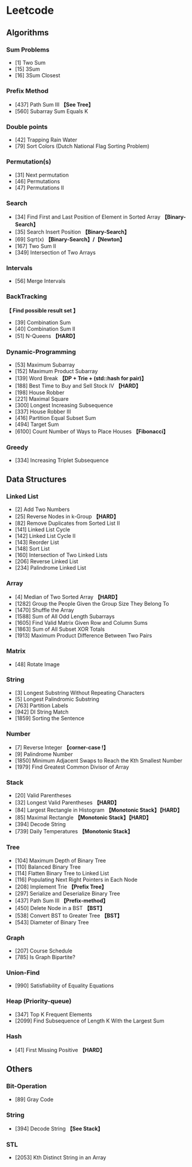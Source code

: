 # Leetcode

## Algorithms

### Sum Problems

- [1] Two Sum
- [15] 3Sum
- [16] 3Sum Closest



### Prefix Method

- [437] Path Sum III **【See Tree】**
- [560] Subarray Sum Equals K



### Double points

- [42] Trapping Rain Water
- [79] Sort Colors (Dutch National Flag Sorting Problem)



### Permutation(s)

- [31] Next permutation
- [46] Permutations
- [47] Permutations II



### Search

- [34] Find First and Last Position of Element in Sorted Array **【Binary-Search】**
- [35] Search Insert Position **【Binary-Search】**
- [69] Sqrt(x) **【Binary-Search】/【Newton】**
- [167] Two Sum II
- [349] Intersection of Two Arrays 



### Intervals

- [56] Merge Intervals



### BackTracking

**【 Find possible result set 】**

- [39] Combination Sum
- [40] Combination Sum II
- [51] N-Queens  **【HARD】**



### Dynamic-Programming

- [53] Maximum Subarray
- [152] Maximum Product Subarray
- [139] Word Break **【DP + Trie + (std::hash for pair)】**
- [188] Best Time to Buy and Sell Stock IV **【HARD】**
- [198] House Robber
- [221] Maximal Square
- [300] Longest Increasing Subsequence
- [337] House Robber III
- [416] Partition Equal Subset Sum
- [494] Target Sum
- [6100] Count Number of Ways to Place Houses **【Fibonacci】**



### Greedy

- [334] Increasing Triplet Subsequence



## Data Structures

### Linked List

- [2] Add Two Numbers
- [25] Reverse Nodes in k-Group  **【HARD】**
- [82] Remove Duplicates from Sorted List II 
- [141] Linked List Cycle
- [142] Linked List Cycle II 
- [143] Reorder List 
- [148] Sort List
- [160] Intersection of Two Linked Lists 
- [206] Reverse Linked List
- [234] Palindrome Linked List 



### Array

- [4] Median of Two Sorted Array **【HARD】**
- [1282] Group the People Given the Group Size They Belong To 
- [1470] Shuffle the Array 
- [1588] Sum of All Odd Length Subarrays 
- [1605] Find Valid Matrix Given Row and Column Sums
- [1863] Sum of All Subset XOR Totals 
- [1913] Maximum Product Difference Between Two Pairs



### Matrix

- [48] Rotate Image



### String

- [3] Longest Substring Without Repeating Characters
- [5] Longest Palindromic Substring
- [763] Partition Labels 
- [942] DI String Match
- [1859] Sorting the Sentence



### Number

- [7] Reverse Integer  **【corner-case !】**
- [9] Palindrome Number
- [1850] Minimum Adjacent Swaps to Reach the Kth Smallest Number 
- [1979] Find Greatest Common Divisor of Array



### Stack

- [20] Valid Parentheses
- [32] Longest Valid Parentheses  **【HARD】**
- [84] Largest Rectangle in Histogram **【Monotonic Stack】【HARD】**
- [85] Maximal Rectangle **【Monotonic Stack】【HARD】**
- [394] Decode String
- [739] Daily Temperatures **【Monotonic Stack】**



### Tree

- [104] Maximum Depth of Binary Tree
- [110] Balanced Binary Tree
- [114] Flatten Binary Tree to Linked List
- [116] Populating Next Right Pointers in Each Node
- [208] Implement Trie **【Prefix Tree】**
- [297] Serialize and Deserialize Binary Tree
- [437] Path Sum III **【Prefix-method】**
- [450] Delete Node in a BST  **【BST】**
- [538] Convert BST to Greater Tree  **【BST】**
- [543] Diameter of Binary Tree



### Graph

- [207] Course Schedule
- [785] Is Graph Bipartite?



### Union-Find

- [990] Satisfiability of Equality Equations



### Heap (Priority-queue)

- [347] Top K Frequent Elements
- [2099] Find Subsequence of Length K With the Largest Sum



### Hash

- [41] First Missing Positive **【HARD】**



## Others

### Bit-Operation

- [89] Gray Code



### String

- [394] Decode String  **【See Stack】**



### STL

- [2053] Kth Distinct String in an Array 